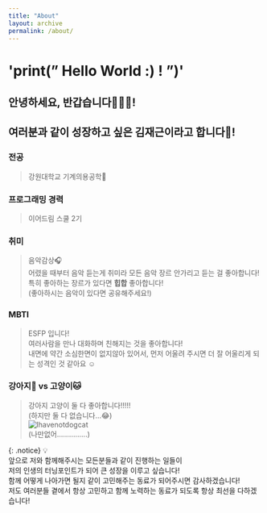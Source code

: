 ```yaml
---
title: "About"
layout: archive
permalink: /about/
---
```


# 'print(” Hello World :) ! ”)'
## 안녕하세요, 반갑습니다🧑🏻‍💻!
## 여러분과 같이 성장하고 싶은 김재근이라고 합니다😤!

### 전공
> 강원대학교 기계의용공학🤖

### 프로그래밍 경력
> 이어드림 스쿨 2기

### 취미
> 음악감상🎧   
> 어렸을 때부터 음악 듣는게 취미라 모든 음악 장르 안가리고 듣는 걸 좋아합니다!   
> 특히 좋아하는 장르가 있다면 __힙합__ 좋아합니다!   
> (좋아하시는 음악이 있다면 공유해주세요!)   

### MBTI
> ESFP 입니다!   
> 여러사람을 만나 대화하며 친해지는 것을 좋아합니다!   
> 내면에 약간 소심한면이 없지않아 있어서, 먼저 어울려 주시면 더 잘 어울리게 되는 성격인 것 같아요 ☺️

### 강아지🐶 vs 고양이🐱
> 강아지 고양이 둘 다 좋아합니다!!!!!   
> (하지만 둘 다 없습니다...😂)   
![Ihavenotdogcat](https://user-images.githubusercontent.com/89567475/162601770-a780b276-9e17-4932-b5ad-7aa7399c3295.png)   
>(나만없어...............)   


{: .notice}
💡   
앞으로 저와 함께해주시는 모든분들과 같이 진행하는 일들이   
저의 인생의 터닝포인트가 되어 큰 성장을 이루고 싶습니다!   
함께 어떻게 나아가면 될지 같이 고민해주는 동료가 되어주시면 감사하겠습니다!   
저도 여러분들 곁에서 항상 고민하고 함께 노력하는 동료가 되도록 항상 최선을 다하겠습니다! 